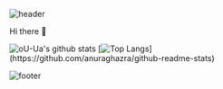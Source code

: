 ![header](https://capsule-render.vercel.app/api?type=waving&color=0:89f7fe,100:66a6ff&fontColor=FFFFFF&height=250&text=UU's%20GitHub&fontAlign=50&fontAlignY=40&animation=fadeIn&desc=welcome%20my%20GitHub)
<!--
![header](https://capsule-render.vercel.app/api?type=waving&color=0:89f7fe,100:66a6ff&fontColor=FFFFFF&height=250&text=UU's%20GitHub&fontAlign=50&fontAlignY=40&animation=fadeIn&desc=welcome%20my%20GitHub)-->
Hi there 👋

![oU-Ua's github stats](https://github-readme-stats.vercel.app/api?username=oU-Ua&show_icons=true&theme=yellow-green) 
[![Top Langs](https://github-readme-stats.vercel.app/api/top-langs/?username=oU-Ua&layout=compact&custom_title=My&nbsp;Language&nbsp;)](https://github.com/anuraghazra/github-readme-stats)

![footer](https://capsule-render.vercel.app/api?type=waving&color=0:89f7fe,100:66a6ff&customColorList=8,2,0,0,12&height=150&section=footer)
<!--
**oU-Ua/oU-Ua** is a ✨ _special_ ✨ repository because its `README.md` (this file) appears on your GitHub profile.

Here are some ideas to get you started:

- 🔭 I’m currently working on ...
- 🌱 I’m currently learning ...
- 👯 I’m looking to collaborate on ...
- 🤔 I’m looking for help with ...
- 💬 Ask me about ...
- 📫 How to reach me: ...
- 😄 Pronouns: ...
- ⚡ Fun fact: ...
-->
